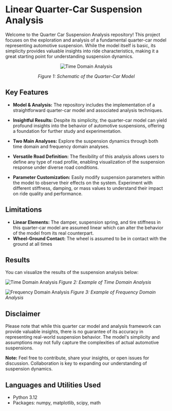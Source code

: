 # Linear Quarter-Car Suspension Analysis

Welcome to the Quarter Car Suspension Analysis repository! This project focuses on the exploration and analysis of a fundamental quarter-car model representing automotive suspension. While the model itself is basic, its simplicity provides valuable insights into ride characteristics, making it a great starting point for understanding suspension dynamics.

<div style="text-align: center;">
    <img src="https://github.com/MoBehtash/linear_basic_quarter_car_analysis/blob/main/figures/schematic.png" alt="Time Domain Analysis" />
    <p><em>Figure 1: Schematic of the Quarter-Car Model</em></p>
</div>

## Key Features
- **Model & Analysis:** The repository includes the implementation of a straightforward quarter-car model and associated analysis techniques.
  
- **Insightful Results:** Despite its simplicity, the quarter-car model can yield profound insights into the behavior of automotive suspensions, offering a foundation for further study and experimentation.
  
- **Two Main Analyses:** Explore the suspension dynamics through both time domain and frequency domain analyses.
  
- **Versatile Road Definition:** The flexibility of this analysis allows users to define any type of road profile, enabling visualization of the suspension response under diverse road conditions.
  
- **Parameter Customization:** Easily modify suspension parameters within the model to observe their effects on the system. Experiment with different stiffness, damping, or mass values to understand their impact on ride quality and performance.

## Limitations
- **Linear Elements:** The damper, suspension spring, and tire stiffness in this quarter-car model are assumed linear which can alter the behavior of the model from its real counterpart.
- **Wheel-Ground Contact:** The wheel is assumed to be in contact with the ground at all times

## Results
You can visualize the results of the suspension analysis below:

![Time Domain Analysis](https://github.com/MoBehtash/linear_quarter_car_analysis/blob/main/figures/time_res.png)
*Figure 2: Example of Time Domain Analysis*

![Frequency Domain Analysis](https://github.com/MoBehtash/linear_quarter_car_analysis/blob/main/figures/freq_res.png)
*Figure 3: Example of Frequency Domain Analysis*

## Disclaimer
Please note that while this quarter car model and analysis framework can provide valuable insights, there is no guarantee of its accuracy in representing real-world suspension behavior. The model's simplicity and assumptions may not fully capture the complexities of actual automotive suspensions.

**Note:** Feel free to contribute, share your insights, or open issues for discussion. Collaboration is key to expanding our understanding of suspension dynamics.


## Languages and Utilities Used
- Python 3.12</b>
- Packages: numpy, matplotlib, scipy, math

